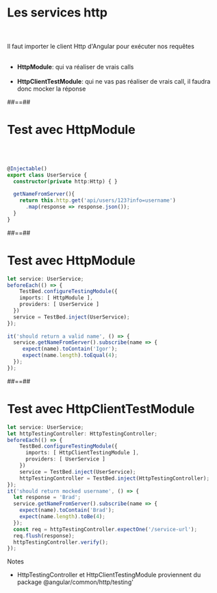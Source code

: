 <!-- .slide: class="sfeir-basic-slide" -->
# Les services http
<br><br>
Il faut importer le client Http d'Angular pour exécuter nos requêtes<br><br>
- __HttpModule__: qui va réaliser de vrais calls<br><br>
- __HttpClientTestModule__: qui ne vas pas réaliser de vrais call, il faudra donc mocker la réponse

##==##

<!-- .slide: class="sfeir-basic-slide with-code" -->
# Test avec HttpModule
<br><br>
```typescript
@Injectable()
export class UserService {
  constructor(private http:Http) { }
  
  getNameFromServer(){
    return this.http.get('api/users/123?info=username')
      .map(response => response.json());
  }
}
```
<!-- .element: class="big-code" -->

##==##

<!-- .slide: class="sfeir-basic-slide with-code" -->
# Test avec HttpModule
```typescript
let service: UserService;
beforeEach(() => {
    TestBed.configureTestingModule({
    imports: [ HttpModule ],
    providers: [ UserService ]
  })
  service = TestBed.inject(UserService);
});
  
it('should return a valid name', () => {
  service.getNameFromServer().subscribe(name => { 
     expect(name).toContain('Igor');
     expect(name.length).toEqual(4);
  });
});
```
<!-- .element: class="big-code" -->

##==##

<!-- .slide: class="sfeir-basic-slide with-code" -->
# Test avec HttpClientTestModule
```typescript
let service: UserService;
let httpTestingController: HttpTestingController;
beforeEach(() => {
    TestBed.configureTestingModule({
      imports: [ HttpClientTestingModule ],
      providers: [ UserService ]
    })
    service = TestBed.inject(UserService);
    httpTestingController = TestBed.inject(HttpTestingController);
});
it('should return mocked username', () => {
  let response = 'Brad'; 
  service.getNameFromServer().subscribe(name => {
    expect(name).toContain('Brad');
    expect(name.length).toBe(4);
  });
  const req = httpTestingController.expectOne('/service-url');
  req.flush(response);
  httpTestingController.verify();
});

```
<!-- .element: class="big-code" -->

Notes
- HttpTestingController et HttpClientTestingModule proviennent du package @angular/common/http/testing'
